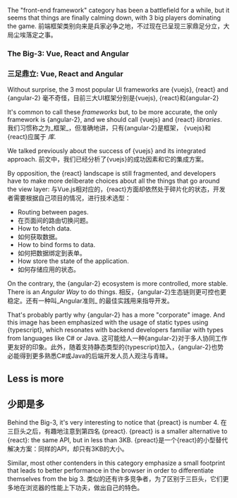 The "front-end framework" category has been a battlefield for a while, but it seems that things are finally calming down, with 3 big players dominating the game.
前端框架类别向来是兵家必争之地，不过现在已呈现三家鼎足分立，大局尘埃落定之事。

### The Big-3: Vue, React and Angular
### 三足鼎立: Vue, React and Angular


Without surprise, the 3 most popular UI frameworks are {vuejs}, {react} and {angular-2}
毫不奇怪，目前三大UI框架分别是{vuejs}, {react}和{angular-2}

It's common to call these _frameworks_ but, to be more accurate, the only framework is {angular-2}, and we should call {vuejs} and {react} _libraries_.
我们习惯称之为_框架_，但准确地讲，只有{angular-2}是框架， {vuejs}和{react}应属于 _库_.

We talked previously about the success of {vuejs} and its integrated approach.
前文中，我们已经分析了{vuejs}的成功因素和它的集成方案。

By opposition, the {react} landscape is still fragmented, and developers have to make more deliberate choices about all the things that go around the view layer:
与Vue.js相对应的，{react}方面却依然处于碎片化的状态，开发者需要根据自己项目的情况，进行技术选型：

* Routing between pages.
* 在页面间的路由切换问题。
* How to fetch data.
* 如何获取数据。
* How to bind forms to data.
* 如何把数据绑定到表单。
* How store the state of the application.
* 如何存储应用的状态。

On the contrary, the {angular-2} ecosystem is more controlled, more stable. There is an _Angular Way_ to do things.
相反，{angular-2}生态链则更可控也更稳定。还有一种叫_Angular准则_ 的最佳实践用来指导开发。

That's probably partly why {angular-2} has a more "corporate" image. And this image has been emphasized with the usage of static types using {typescript}, which resonates with backend developers familiar with types from languages like C# or Java.
这可能给人一种{angular-2}对于多人协同工作更友好的印象。此外，随着支持静态类型的{typescript}加入，{angular-2}也势必能得到更多熟悉C#或Java的后端开发人员人观注与青睐。

## Less is more
## 少即是多

Behind the Big-3, it's very interesting to notice that {preact} is number 4.
在三巨头之后，有趣地注意到第四名 {preact}.
{preact} is a smaller alternative to {react}: the same API, but in less than 3KB.
{preact}是一个{react}的小型替代解决方案：同样的API，却只有3KB的大小。

Similar, most other contenders in this category emphasize a small footprint that leads to better performance in the browser in order to differentiate themselves from the big 3. 
类似的还有许多竞争者，为了区别于三巨头，它们更多地在浏览器的性能上下功夫，做出自己的特色。
